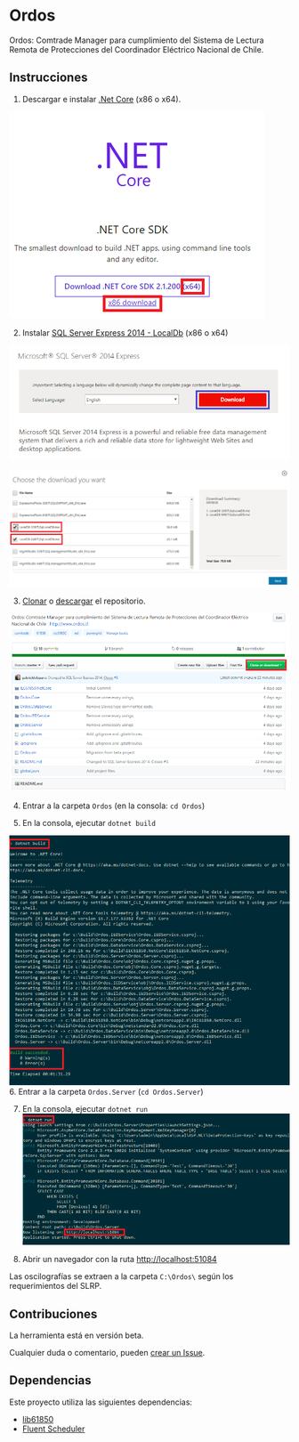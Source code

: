 # Ordos
Ordos: Comtrade Manager para cumplimiento del Sistema de Lectura Remota de Protecciones del Coordinador Eléctrico Nacional de Chile.

## Instrucciones

1. Descargar e instalar [.Net Core](https://www.microsoft.com/net/download) (x86 o x64).

![Net Core Download Step 1](Assets/Images/NetCore1.PNG)

2. Instalar [SQL Server Express 2014 - LocalDb](https://www.microsoft.com/en-us/download/details.aspx?id=42299) (x86 o x64)

![SQL Download Step 1](Assets/Images/SQL1.PNG)

![SQL Download Step 2](Assets/Images//SQL2.PNG)

3. [Clonar](https://help.github.com/articles/cloning-a-repository/) o [descargar](https://stackoverflow.com/a/6466993) el repositorio.

![Repo Step 1](Assets/Images//Github1.PNG)

4. Entrar a la carpeta `Ordos` (en la consola: `cd Ordos`)

5. En la consola, ejecutar `dotnet build`

![Build progress](Assets/Images/Build1.PNG)
6. Entrar a la carpeta `Ordos.Server` (`cd Ordos.Server`)

7. En la consola, ejecutar `dotnet run`
![Run messages](Assets/Images/Run1.PNG)

8. Abrir un navegador con la ruta [http://localhost:51084](http://localhost:51084)

Las oscilografías se extraen a la carpeta `C:\Ordos\` según los requerimientos del SLRP.

## Contribuciones
La herramienta está en versión beta.

Cualquier duda o comentario, pueden [crear un Issue](https://help.github.com/articles/creating-an-issue/).

## Dependencias
Este proyecto utiliza las siguientes dependencias: 
- [lib61850](https://github.com/mz-automation/libiec61850) 
- [Fluent Scheduler](https://github.com/fluentscheduler/FluentScheduler)
